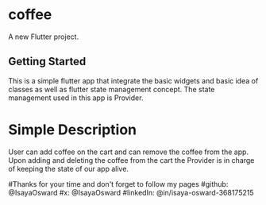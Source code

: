 # coffee

A new Flutter project.

## Getting Started

This is a simple flutter app that integrate the basic widgets and basic idea of classes as well as
flutter state management concept. The state management used in this app is Provider.

# Simple Description
User can add coffee on the cart and can remove the coffee from the app.
Upon adding and deleting the coffee from the cart the Provider is in charge of keeping
the state of our app alive.

#Thanks for your time and don't forget to follow my pages
#github: @IsayaOsward
#x: @IsayaOsward
#linkedIn: @in/isaya-osward-368175215